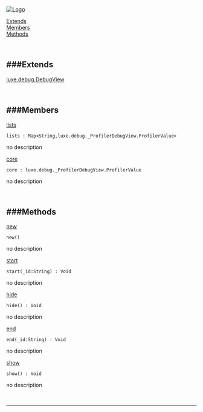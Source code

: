 
[![Logo](http://luxeengine.com/images/logo.png)](index.html)


[Extends](#Extends)   
[Members](#Members)   
[Methods](#Methods)   


&nbsp;   

<a class="lift" name="Extends" ></a>
###Extends   
---
<a class="lift" name="luxe.debug.DebugView" href="luxe.debug.DebugView.html">luxe.debug.DebugView</a>

&nbsp;   

<a class="lift" name="Members" ></a>
###Members   
---
<a class="lift" name="lists" href="#lists">lists</a>



    lists : Map<String,luxe.debug._ProfilerDebugView.ProfilerValue>

<span class="small_desc_flat"> no description </span>   

<a class="lift" name="core" href="#core">core</a>



    core : luxe.debug._ProfilerDebugView.ProfilerValue

<span class="small_desc_flat"> no description </span>   

&nbsp;   

<a class="lift" name="Methods" ></a>
###Methods   
---
<a class="lift" name="new" href="#new">new</a>



    new() 

<span class="small_desc_flat"> no description </span>   

<a class="lift" name="start" href="#start">start</a>



    start(_id:String) : Void

<span class="small_desc_flat"> no description </span>   

<a class="lift" name="hide" href="#hide">hide</a>



    hide() : Void

<span class="small_desc_flat"> no description </span>   

<a class="lift" name="end" href="#end">end</a>



    end(_id:String) : Void

<span class="small_desc_flat"> no description </span>   

<a class="lift" name="show" href="#show">show</a>



    show() : Void

<span class="small_desc_flat"> no description </span>   



&nbsp;
&nbsp;
&nbsp;

---  


&nbsp;   
&nbsp;   